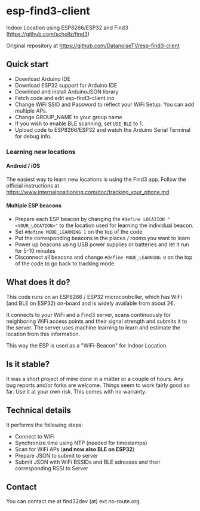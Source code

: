 # esp-find3-client
Indoor Location using ESP8266/ESP32 and Find3 (https://github.com/schollz/find3)

Original repository at https://github.com/DatanoiseTV/esp-find3-client

## Quick start
* Download Arduino IDE
* Download ESP32 support for Arduino IDE
* Download and install ArduinoJSON library
* Fetch code and edit esp-find3-client.ino
* Change WiFi SSID and Password to reflect your WiFi Setup. You can add multiple APs.
* Change GROUP_NAME to your group name
* If you wish to enable BLE scanning, set ```USE_BLE``` to 1.
* Upload code to ESP8266/ESP32 and watch the Arduino Serial Terminal for debug info.

### Learning new locations

#### Android / iOS
The easiest way to learn new locations is using the Find3 app. Follow the official instructions at https://www.internalpositioning.com/doc/tracking_your_phone.md

#### Multiple ESP beacons
* Prepare each ESP beacon by changing the ```#define LOCATION "<YOUR_LOCATION>"``` to the location used for learning the individual beacon.
* Set ```#define MODE_LEARNING 1``` on the top of the code
* Put the corresponding beacons in the places / rooms you want to learn
* Power up beacons using USB power supplies or batteries and let it run for 5-10 minutes
* Disconnect all beacons and change ```#define MODE_LEARNING 0``` on the top of the code to go back to tracking mode.

## What does it do?

This code runs on an ESP8266 / ESP32 microcontroller, which has WiFi (and BLE on ESP32) on-board and is widely available from about 2€.

It connects to your WiFi and a Find3 server, scans continuously for neighboring WiFi access points and their signal strength and submits it to the server. The server uses machine learning to learn and estimate the location from this information.


This way the ESP is used as a "WiFi-Beacon" for Indoor Location.

## Is it stable?

It was a short project of mine done in a matter or a couple of hours.
Any bug reports and/or forks are welcome. Things seem to work fairly good so far.
Use it at your own risk. This comes with no warranty.

## Technical details
It performs the following steps:

* Connect to WiFi
* Synchronize time using NTP (needed for timestamps)
* Scan for WiFi APs (**and now also BLE on ESP32**)
* Prepare JSON to submit to server
* Submit JSON with WiFi BSSIDs and BLE adresses and their corresponding RSSI to Server

## Contact

You can contact me at find32dev (at) ext.no-route.org.
